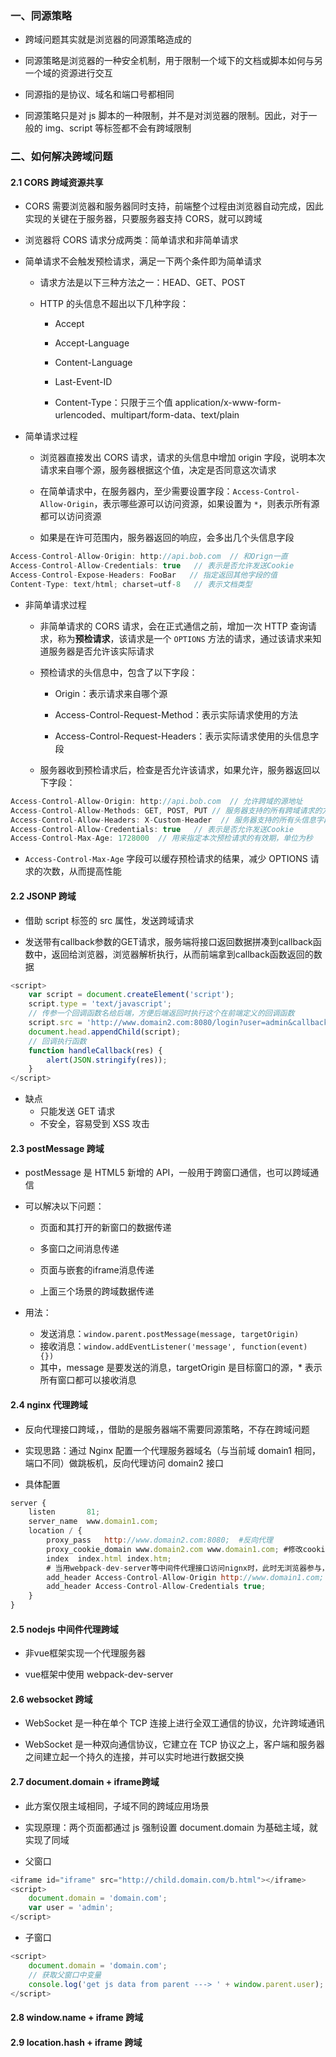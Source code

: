 
### 一、同源策略

- 跨域问题其实就是浏览器的同源策略造成的
- 同源策略是浏览器的一种安全机制，用于限制一个域下的文档或脚本如何与另一个域的资源进行交互
- 同源指的是协议、域名和端口号都相同

- 同源策略只是对 js 脚本的一种限制，并不是对浏览器的限制。因此，对于一般的 img、script 等标签都不会有跨域限制

### 二、如何解决跨域问题


#### 2.1 CORS 跨域资源共享

- CORS 需要浏览器和服务器同时支持，前端整个过程由浏览器自动完成，因此实现的关键在于服务器，只要服务器支持 CORS，就可以跨域

- 浏览器将 CORS 请求分成两类：简单请求和非简单请求

- 简单请求不会触发预检请求，满足一下两个条件即为简单请求
  - 请求方法是以下三种方法之一：HEAD、GET、POST
  - HTTP 的头信息不超出以下几种字段：

    - Accept
    - Accept-Language
    - Content-Language

    - Last-Event-ID
    - Content-Type：只限于三个值 application/x-www-form-urlencoded、multipart/form-data、text/plain

- 简单请求过程
  - 浏览器直接发出 CORS 请求，请求的头信息中增加 origin 字段，说明本次请求来自哪个源，服务器根据这个值，决定是否同意这次请求

  - 在简单请求中，在服务器内，至少需要设置字段：`Access-Control-Allow-Origin`，表示哪些源可以访问资源，如果设置为 `*`，则表示所有源都可以访问资源
  - 如果是在许可范围内，服务器返回的响应，会多出几个头信息字段

```js
Access-Control-Allow-Origin: http://api.bob.com  // 和Orign一直
Access-Control-Allow-Credentials: true   // 表示是否允许发送Cookie
Access-Control-Expose-Headers: FooBar   // 指定返回其他字段的值
Content-Type: text/html; charset=utf-8   // 表示文档类型
```

- 非简单请求过程
  - 非简单请求的 CORS 请求，会在正式通信之前，增加一次 HTTP 查询请求，称为**预检请求**，该请求是一个 `OPTIONS` 方法的请求，通过该请求来知道服务器是否允许该实际请求

  - 预检请求的头信息中，包含了以下字段：
    - Origin：表示请求来自哪个源

    - Access-Control-Request-Method：表示实际请求使用的方法
    - Access-Control-Request-Headers：表示实际请求使用的头信息字段
  - 服务器收到预检请求后，检查是否允许该请求，如果允许，服务器返回以下字段：

```js
Access-Control-Allow-Origin: http://api.bob.com  // 允许跨域的源地址
Access-Control-Allow-Methods: GET, POST, PUT // 服务器支持的所有跨域请求的方法
Access-Control-Allow-Headers: X-Custom-Header  // 服务器支持的所有头信息字段
Access-Control-Allow-Credentials: true   // 表示是否允许发送Cookie
Access-Control-Max-Age: 1728000  // 用来指定本次预检请求的有效期，单位为秒
```

- `Access-Control-Max-Age` 字段可以缓存预检请求的结果，减少 OPTIONS 请求的次数，从而提高性能

#### 2.2 JSONP 跨域

- 借助 script 标签的 src 属性，发送跨域请求


- 发送带有callback参数的GET请求，服务端将接口返回数据拼凑到callback函数中，返回给浏览器，浏览器解析执行，从而前端拿到callback函数返回的数据

```js
<script>
    var script = document.createElement('script');
    script.type = 'text/javascript';
    // 传参一个回调函数名给后端，方便后端返回时执行这个在前端定义的回调函数
    script.src = 'http://www.domain2.com:8080/login?user=admin&callback=handleCallback';
    document.head.appendChild(script);
    // 回调执行函数
    function handleCallback(res) {
        alert(JSON.stringify(res));
    }
</script>
```

- 缺点
  - 只能发送 GET 请求
  - 不安全，容易受到 XSS 攻击

#### 2.3 postMessage 跨域

- postMessage 是 HTML5 新增的 API，一般用于跨窗口通信，也可以跨域通信

- 可以解决以下问题：

  - 页面和其打开的新窗口的数据传递

  - 多窗口之间消息传递
  - 页面与嵌套的iframe消息传递
  - 上面三个场景的跨域数据传递

- 用法：
  - 发送消息：`window.parent.postMessage(message, targetOrigin)`
  - 接收消息：`window.addEventListener('message', function(event) {})`
  - 其中，message 是要发送的消息，targetOrigin 是目标窗口的源，* 表示所有窗口都可以接收消息

#### 2.4 nginx 代理跨域

- 反向代理接口跨域，，借助的是服务器端不需要同源策略，不存在跨域问题
- 实现思路：通过 Nginx 配置一个代理服务器域名（与当前域 domain1 相同，端口不同）做跳板机，反向代理访问 domain2 接口

- 具体配置

```js
server {
    listen       81;
    server_name  www.domain1.com;
    location / {
        proxy_pass   http://www.domain2.com:8080;  #反向代理
        proxy_cookie_domain www.domain2.com www.domain1.com; #修改cookie里域名
        index  index.html index.htm;
        # 当用webpack-dev-server等中间件代理接口访问nignx时，此时无浏览器参与，故没有同源限制，下面的跨域配置可不启用
        add_header Access-Control-Allow-Origin http://www.domain1.com;  #当前端只跨域不带cookie时，可为*
        add_header Access-Control-Allow-Credentials true;
    }
}
```

#### 2.5 nodejs 中间件代理跨域

- 非vue框架实现一个代理服务器

- vue框架中使用 webpack-dev-server


#### 2.6 websocket 跨域

- WebSocket 是一种在单个 TCP 连接上进行全双工通信的协议，允许跨域通讯

- WebSocket 是一种双向通信协议，它建立在 TCP 协议之上，客户端和服务器之间建立起一个持久的连接，并可以实时地进行数据交换

#### 2.7 document.domain + iframe跨域

- 此方案仅限主域相同，子域不同的跨域应用场景
- 实现原理：两个页面都通过 js 强制设置 document.domain 为基础主域，就实现了同域

- 父窗口

```js
<iframe id="iframe" src="http://child.domain.com/b.html"></iframe>
<script>
    document.domain = 'domain.com';
    var user = 'admin';
</script>
```

- 子窗口

```js
<script>
    document.domain = 'domain.com';
    // 获取父窗口中变量
    console.log('get js data from parent ---> ' + window.parent.user);
</script>
```


#### 2.8 window.name + iframe 跨域

#### 2.9 location.hash + iframe 跨域



